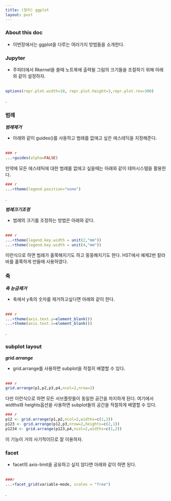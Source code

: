 ```yaml
---
title: (정리) ggplot
layout: post
---
```


### About this doc 

- 이번장에서는 ggplot을 다루는 여러가지 방법들을 소개한다. 

### Jupyter
- 주피터에서 Rkernel을 쓸때 노트북에 출력될 그림의 크기들을 조절하기 위해 아래와 같이 설정하자. <br/><br/>
```r
options(repr.plot.width=10, repr.plot.height=3,repr.plot.res=300)
```
.

### 범례

***범례제거***
- 아래와 같이 guides()를 사용하고 범례를 없애고 싶은 에스테딕을 지정해준다. <br/><br/>
```r
### r
...+guides(alpha=FALSE)
```
만약에 모든 에스테틱에 대한 범례를 없애고 싶을때는 아래와 같이 테마시스템을 활용한다. 
```r
### r
...+theme(legend.position="none")
```
.

***범례크기조정***
- 범례의 크기를 조정하는 방법은 아래와 같다. <br/><br/>
```r
### r
...+theme(legend.key.width = unit(2,"mm"))
...+theme(legend.key.width = unit(4,"mm"))
```
이런식으로 하면 범례가 홀쭉해지기도 하고 뚱뚱해지기도 한다. HST에서 예제2번 칼라바를 홀쭉하게 만들때 사용하였다. 

### 축
***축 눈금제거***
- 축에서 y축의 숫자를 제거하고싶다면 아래와 같이 한다. <br/><br/>
```r
### r
...+theme(axis.text.y=element_blank())
...+theme(axis.text.x=element_blank())
```
.

### subplot layout
***grid.arrange***
- grid.arrange를 사용하면 subplot을 적절히 배열할 수 있다. <br/><br/>
```r
### r
grid.arrange(p1,p2,p3,p4,ncol=2,nrow=2)
```
다만 이런식으로 하면 모든 서브플랏들이 동일한 공간을 차지하게 된다. 여기에서 widths와 heights옵션을 사용하면 subplot들의 공간을 적절하게 배열할 수 있다. 
```r
### r
p12 <- grid.arrange(p1,p2,ncol=2,widths=c(1,2))
p123 <- grid.arrange(p12,p3,nrow=2,heights=c(2,1))
p1234 <- grid.arrange(p123,p4,ncol=2,widths=c(1,2))
```
이 기능이 거의 사기적이므로 잘 이용하자. 

### facet 
- facet의 axis-limit을 공유하고 싶지 않다면 아래와 같이 하면 된다. <br/><br/>
```r
###r
...+facet_grid(variable~mode, scales = "free")
```
.